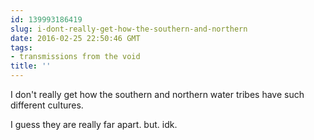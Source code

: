 ```yaml
---
id: 139993186419
slug: i-dont-really-get-how-the-southern-and-northern
date: 2016-02-25 22:50:46 GMT
tags:
- transmissions from the void
title: ''
---
```

I don't really get how the southern and northern water tribes have such different cultures. 

I guess they are really far apart. but. idk.